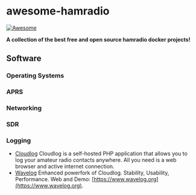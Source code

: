 # awesome-hamradio

[![Awesome](https://awesome.re/badge.svg)](https://awesome.re)

**A collection of the best free and open source hamradio docker projects!**

## Software

### Operating Systems



### APRS



### Networking





### SDR


### Logging

+ [Cloudlog](https://github.com/magicbug/Cloudlog) Cloudlog is a self-hosted PHP application that allows you to log your amateur radio contacts anywhere. All you need is a web browser and active internet connection.
+ [Wavelog](https://github.com/wavelog/wavelog) Enhanced powerfork of Cloudlog. Stability, Usability, Performance. Web and Demo: [https://www.wavelog.org](https://www.wavelog.org).



